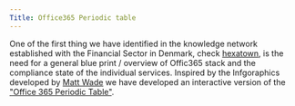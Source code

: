 ```yaml
---
Title: Office365 Periodic table
---
```


One of the first thing we have identified in the knowledge network established with the Financial Sector in Denmark, check [hexatown](www.hexatown.com), is the need for a general blue print / overview of Offic365 stack and the compliance state of the individual services. Inspired by the Infgoraphics developed by [Matt Wade](http://icansharepoint.com/) we have developed an interactive version of the ["Office 365 Periodic Table"](../office365).